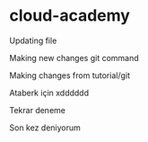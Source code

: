 # cloud-academy
Updating file

Making new changes git command

Making changes from tutorial/git

Ataberk için xdddddd

Tekrar deneme

Son kez deniyorum
